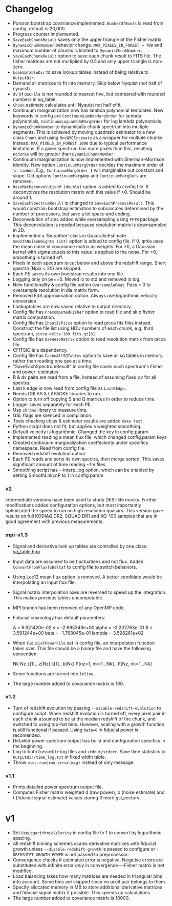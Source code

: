 # Changelog
+ Poisson bootstrap covariance implemented. `NumberOfBoots` is read from config, default is 20,000.
+ Progress counter implemented.
+ `SaveEachChunkResult` saves only the upper triangle of the Fisher matrix.
+ `DynamicChunkNumber` behavior change. `MAX_PIXELS_IN_FOREST = 700` and maximum number of chunks is limited to `DynamicChunkNumber`.
+ `SaveEachChunkResult` option to save each chunk result to FITS file. The fisher matrices are not multiplied by 0.5 and only upper triangle is non-zero.
+ `LookUpTableDir` to save lookup tables instead of being relative to `OutputDir`.
+ Demand all matrices to fit into memory. Skip below Nyquist (not half of nyquist)
+ `dv` of `QSOFile` is not rounded to nearest five, but compared with rounded numbers in sq_table.
+ `Chunk` estimate calculates until Nyquist not half of it.
+ Continuum marginalization now has lambda polynomial templates. New keywords in config are `ContinuumLambdaMargOrder` for lambda polynomials, `ContinuumLogLambdaMargOrder` for log lambda polynomials.
+ `DynamicChunkNumber` to dynamically chunk spectrum into multiple segments. This is achieved by moving quadratic estimator to a new class `Chunk` and using `OneQSOEstimate` as a wrapper for multiple chunks instead. `MAX_PIXELS_IN_FOREST 1000` due to typical performance limitations. If a given spectrum has more pixels than this, resulting `nchunks` will be greater than `DynamicChunkNumber`.
+ Continuum marginalization is now implemented with Sherman-Morrison identity. New option `ContinuumMargOrder` decides the maximum order of `ln lambda`. E.g., `ContinuumMargOrder 1` will marginalize out constant and slope. Old options `ContinuumMargAmp` and `ContinuumMargDerv` are removed.
+ `ResoMatDeconvolutionM (double)` option is added to config file. It deconvolves the resolution matrix with this value if >0. Should be around 1.
+ `SaveEachSpectrumResult` is changed to `SaveEachProcessResult`. This would constrain bootstrap estimation to subsamples determined by the number of processors, but save a lot space and coding.
+ Deconvolution of sinc added while oversampling using `FFTW` package. This deconvolution is needed because resolution matrix is downsampled in 2D.
+ Implemented a 'Smoother' class in QuadraticEstimate. `SmoothNoiseWeights (int)` option is added to config file. If 0, qmle uses the mean noise in covariance matrix as weights. For >0, a Gaussian kernel with sigma equals to this value is applied to the noise. For <0, smoothing is turned off.
+ Pixels in each spectrum is cut below and above the redshift range. Short spectra (Npix < 20) are skipped.
+ Each PE saves its own bootstrap results into one file.
+ Logging only on pe==0. Moved io to std and removed io log.
+ New functionality & config file option `OversampleRmat`. Pass > 0 to oversample resolution in dia matrix form.
+ Removed EdS approximation option. Always use logarithmic velocity conversion.
+ Lookuptables are now saved relative to output directory.
+ Config file has `PrecomputedFisher` option to read file and skip fisher matrix computation.
+ Config file has `InputIsPicca` option to read picca fits files instead. Construct the file list using HDU numbers of each chunk, e.g. third spectrum, `picca-delta-100.fits.gz[3]`.
+ Config file has `UseResoMatrix` option to read resolution matrix from picca file.
+ CFITSIO is a dependency.
+ Config file has `CacheAllSQTables` option to save all sq tables in memory rather than reading one qso at a time.
+ "SaveEachSpectrumResult" in config file saves each spectrum's Fisher and power' estimates
+ R & dv pairs are read from a file, instead of assuming fixed dv for all spectra.
+ Last k edge is now read from config file as `LastKEdge`.
+ Needs CBLAS & LAPACKE libraries to run.
+ Option to turn off copying S and Q matrices in order to reduce time.
+ Logger saves separately for each PE.
+ Use `chrono` library to measure time.
+ GSL flags are silenced in compilation.
+ Tests checking cblas & estimator results are added `make test`.
+ Python script does not fit, but applies a weighted smoothing.
+ Default velocity is logarithmic. Changed the key in config.param
+ Implemented reading a mean flux file, which changed config.param keys
+ Created continuum marginalization coeffecients under specifics namespace. Read from config file.
+ Removed redshift evolution option
+ Each PE reads and sorts its own spectra, then merge sorted. This saves significant amount of time reading ~1m files.
+ Smoothing script has --interp_log option, which can be enabled by setting SmoothLnkLnP to 1 in config.param

### v2
Intermediate versions have been used to study DESI-lite mocks. Further modifications added configuration options, but most importantly optimizated the speed to run on high resolution quasars. This version gave results on full KODIAQ DR2, SQUAD DR1 and XQ-100 samples that are in good agreement with previous measurements.

### mpi-v1.3
+ Signal and derivative look up tables are controlled by one class: [sq_table.hpp](core/sq_table.hpp)
+ Input data are assumed to be fluctuations and not flux. Added `ConvertFromFluxToDeltaf` to config file to switch behaviors.
+ Using Lee12 mean flux option is removed. A better candidate would be interpolating an input flux file. 
+ Signal matrix interpolation axes are reversed to speed up the integration. This makes previous tables uncompetable.
+ MPI branch has been removed of any OpenMP code.
+ Fiducial cosmology has default parameters:

    A      =    6.621420e-02
    n      =   -2.685349e+00
    alpha  =   -2.232763e-01
    B      =    3.591244e+00
    beta   =   -1.768045e-01
    lambda =    3.598261e+02

+ When `FiducialPowerFile` set in config file, an interpolation function takes over. This file should be a binary file and have the following convention:

    Nk Nz
    z[1]...z[Nz]
    k[1]...k[Nk]
    P[nz=1, nk=1...Nk]...P[Nz, nk=1...Nk]

+ Some functions are turned into `inline`.
+ The large number added to covariance matrix is 100.

### v1.2
+ Turn of redshift evolution by passing `--disable-redshift-evolution` to configure script. When redshift evolution is turned off, every pixel pair in each chunk assumed to be at the median redshift of the chunk, and switched to using top-hat bins. However, scaling with a growth function is still functional if passed. Using `beta=0` in fiducial power is recomended.
+ Detailed power spectrum output has build and configuration specifics in the beginning.
+ Log to both `OutputDir` log files and `stdout/stderr`. Save time statistics to `OutputDir/time_log.txt` in fixed width table.
+ Throw `std::runtime_error(msg)` instead of only message.

### v1.1
+ Prints detailed power spectrum output file.
+ Computes Fisher matrix weighted d (raw power), b (noise estimate) and t (fiducial signal estimate) values storing 3 more gsl_vectors.

v1
=====
+ Set `UseLogarithmicVelocity` in config file to 1 to convert by logarithmic spacing.
+ All redshift binning schemes scales derivative matrices with fiducial growth unless `--disable-redshift-growth` is passed to configure or `-DREDSHIFT_GROWTH_POWER` is not passed to preprocessor.
+ Convergence checks if estimated error is negative. Negative errors are substituted with infinite error *only* in convergence---Fisher matrix is not modified.
+ Load balancing takes how many matrices are needed in triangular bins into account. Some bins are skipped since no pixel pair belongs to them.
+ Specify allocated memory in MB to store additional derivative matrices and fiducial signal matrix if possible. This speeds up calculations.
+ The large number added to covariance matrix is 10000.